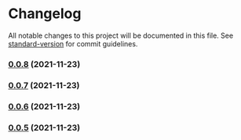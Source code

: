 # Changelog

All notable changes to this project will be documented in this file. See [standard-version](https://github.com/conventional-changelog/standard-version) for commit guidelines.

### [0.0.8](https://github.com/LiuWenXing1996/vue-cook/compare/v0.0.7...v0.0.8) (2021-11-23)

### [0.0.7](https://github.com/LiuWenXing1996/vue-cook/compare/v0.0.6...v0.0.7) (2021-11-23)

### [0.0.6](https://github.com/LiuWenXing1996/vue-cook/compare/v0.0.5...v0.0.6) (2021-11-23)

### [0.0.5](https://github.com/LiuWenXing1996/vue-cook/compare/v0.0.4...v0.0.5) (2021-11-23)
